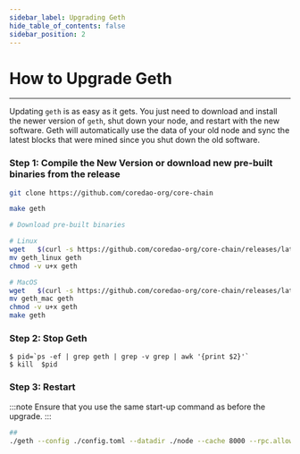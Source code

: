```yaml
---
sidebar_label: Upgrading Geth
hide_table_of_contents: false
sidebar_position: 2
---
```


# How to Upgrade Geth

---

Updating `geth` is as easy as it gets. You just need to download and install the newer version of `geth`, shut down your node, and restart with the new software. Geth will automatically use the data of your old node and sync the latest blocks that were mined since you shut down the old software.

### Step 1: Compile the New Version or download new pre-built binaries from the release

```bash
git clone https://github.com/coredao-org/core-chain

make geth
```

```bash
# Download pre-built binaries

# Linux
wget   $(curl -s https://github.com/coredao-org/core-chain/releases/latest |grep browser_ |grep geth_linux |cut -d\" -f4)
mv geth_linux geth
chmod -v u+x geth

# MacOS
wget   $(curl -s https://github.com/coredao-org/core-chain/releases/latest |grep browser_ |grep geth_mac |cut -d\" -f4)
mv geth_mac geth
chmod -v u+x geth
make geth
```

### Step 2: Stop Geth

```
$ pid=`ps -ef | grep geth | grep -v grep | awk '{print $2}'`
$ kill  $pid
```

### Step 3: Restart

:::note
Ensure that you use the same start-up command as before the upgrade.
:::

```bash
##
./geth --config ./config.toml --datadir ./node --cache 8000 --rpc.allow-unprotected-txs --txlookuplimit 0
```